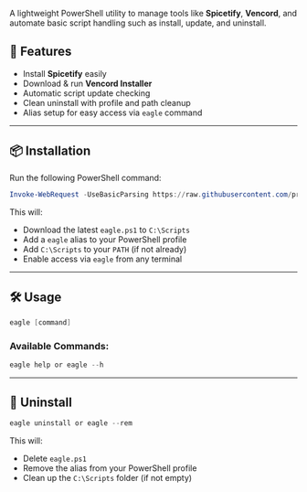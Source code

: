A lightweight PowerShell utility to manage tools like **Spicetify**, **Vencord**, and automate basic script handling such as install, update, and uninstall.

## 🚀 Features

-   Install **Spicetify** easily
-   Download & run **Vencord Installer**
-   Automatic script update checking
-   Clean uninstall with profile and path cleanup
-   Alias setup for easy access via `eagle` command

---

## 📦 Installation

Run the following PowerShell command:

```powershell
Invoke-WebRequest -UseBasicParsing https://raw.githubusercontent.com/prodbyeagle/eagle/main/installer.ps1 | Invoke-Expression
```

This will:

-   Download the latest `eagle.ps1` to `C:\Scripts`
-   Add a `eagle` alias to your PowerShell profile
-   Add `C:\Scripts` to your `PATH` (if not already)
-   Enable access via `eagle` from any terminal

---

## 🛠 Usage

```powershell
eagle [command]
```

### Available Commands:

```powershell
eagle help or eagle --h
```                                                                    

---

## 🧼 Uninstall

```powershell
eagle uninstall or eagle --rem
```

This will:

-   Delete `eagle.ps1`
-   Remove the alias from your PowerShell profile
-   Clean up the `C:\Scripts` folder (if not empty)
